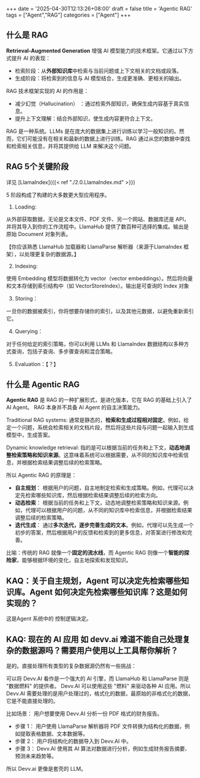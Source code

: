 +++
date = '2025-04-30T12:13:26+08:00'
draft = false
title = 'Agentic RAG'
tags = ["Agent","RAG"]
categories = ["Agent"]
+++


## 什么是 RAG

**Retrieval-Augmented Generation** 增强 AI 模型能力的技术框架。它通过以下方式提升 AI 的表现：

  - 检索阶段：从**外部知识库**中检索与当前问题或上下文相关的文档或段落。
  - 生成阶段：将检索到的信息与 AI 模型结合，生成更准确、更相关的输出。

RAG 技术框架实现的 AI 的作用是：

  - 减少幻觉（Hallucination） ：通过检索外部知识，确保生成内容基于真实信息。
  - 提升上下文理解：结合外部知识，使生成内容更符合上下文。

RAG 是一种系统。LLMs 是在庞大的数据集上进行训练以学习一般知识的。然而，它们可能没有在相关和最新的数据上进行训练。RAG 通过从您的数据中查找和检索相关信息，并将其提供给 LLM 来解决这个问题。


## RAG 5个关键阶段

详见 [LlamaIndex]({{< ref "./2.0.LlamaIndex.md" >}})

5 阶段构成了构建的大多数更大型应用程序。

1. Loading: 

从外部获取数据，无论是文本文件、PDF 文件、另一个网站、数据库还是 API，并将其导入到你的工作流程中。LlamaHub 提供了数百种可选择的集成。输出是原始 Document 对象列表。

【你应该熟悉 LlamaHub 加载器和 LlamaParse 解析器（来源于LlamaIndex 框架），以处理更复杂的数据源。】

2. Indexing: 

使用 Embedding 模型将数据转化为 vector（vector embeddings）。然后将向量和文本存储到索引结构中（如 VectorStoreIndex）。输出是可查询的 Index 对象

3. Storing： 

一旦你的数据被索引，你将想要存储你的索引，以及其他元数据，以避免重新索引它。

4. Querying： 

对于任何给定的索引策略，你可以利用 LLMs 和 LlamaIndex 数据结构以多种方式查询，包括子查询、多步骤查询和混合策略。

5. Evaluation：【？】


## 什么是 Agentic RAG

**Agentic RAG** 是 RAG 的一种扩展形式，是进化版本，它在 RAG 的基础上引入了 AI Agent。 RAG 本身并不具备 AI Agent 的自主决策能力。

Traditional RAG systems: 通常是静态的，**检索和生成过程相对固定**。例如，给定一个问题，系统会检索相关的文档片段，然后将这些片段与问题一起输入到生成模型中，生成答案。

Dynamic knowledge retrieval: 指的是可以根据当前的任务和上下文，**动态地调整检索策略和知识来源**。这意味着系统可以根据需要，从不同的知识库中检索信息，并根据检索结果调整后续的检索策略。

所以 Agentic RAG 的原理是：

  - **自主规划**： 根据用户的问题，自主地制定检索和生成策略。例如，代理可以决定先检索哪些知识库，然后根据检索结果调整后续的检索方向。
  - **动态检索**： 根据当前的任务和上下文，动态地调整检索策略和知识来源。例如，代理可以根据用户的问题，从不同的知识库中检索信息，并根据检索结果调整后续的检索策略。
  - **迭代生成**： 通过**多次迭代，逐步完善生成的文本**。例如，代理可以先生成一个初步的答案，然后根据用户的反馈和检索到的更多信息，对答案进行修改和完善。

比喻：传统的 RAG 就像一个**固定的流水线**，而 Agentic RAG 则像一个**智能的探险家**，能够根据环境的变化，自主地探索和发现知识。


## KAQ：关于自主规划，Agent 可以决定先检索哪些知识库。Agent 如何决定先检索哪些知识库？这是如何实现的？

这是Agent 系统中的 控制逻辑决定。


## KAQ: 现在的 AI 应用 如 devv.ai 难道不能自己处理复杂的数据源吗？需要用户使用以上工具帮你解析？

是的。直接处理所有类型的复杂数据源仍然有一些挑战：

可以将 Devv.AI 看作是一个强大的 AI 引擎，而 LlamaHub 和 LlamaParse 则是 "数据燃料" 的提供者。 Devv.AI 可以使用这些 "燃料" 来驱动各种 AI 应用。所以 Devv.AI 需要处理的是用户处理过的，格式化的数据，最原始的非格式化的数据，它是不能直接处理的。

比如场景： 用户想要使用 Devv.AI 分析一份 PDF 格式的财务报告。

  - 步骤 1： 用户使用 LlamaParse 解析器将 PDF 文件转换为结构化的数据，例如提取表格数据、文本数据等。 
  - 步骤 2： 用户将结构化的数据导入到 Devv.AI 中。 
  - 步骤 3： Devv.AI 使用其 AI 算法对数据进行分析，例如生成财务报告摘要、预测未来趋势等。

所以 Devv.ai 更像是套壳的 LLM。

